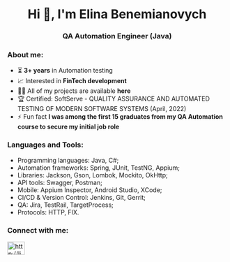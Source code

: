 <h1 align="center">Hi 👋, I'm Elina Benemianovych</h1>
<h3 align="center">QA Automation Engineer (Java)</h3>

<h3 align="left">About me:</h3>

- ⏳ **3+ years** in Automation testing
- 📈 Interested in **FinTech development**
- 👨‍💻 All of my projects are available **here**
- 🏆 Certified: SoftServe - QUALITY ASSURANCE AND AUTOMATED TESTING OF MODERN SOFTWARE SYSTEMS (April, 2022)
- ⚡ Fun fact **I was among the first 15 graduates from my QA Automation course to secure my initial job role**

<h3 align="left">Languages and Tools:</h3>

- Programming languages: Java, C#;
- Automation frameworks: Spring, JUnit, TestNG, Appium;
- Libraries: Jackson, Gson, Lombok, Mockito, OkHttp;
- API tools: Swagger, Postman;
- Mobile: Appium Inspector, Android Studio, XCode;
- CI/CD & Version Control: Jenkins, Git, Gerrit;
- QA: Jira, TestRail, TargetProcess;
- Protocols: HTTP, FIX.

<h3 align="left">Connect with me:</h3>
<p align="left">
<a href="https://linkedin.com/in/http://linkedin.com/in/elina-benemianovych-a4868514a/" target="blank"><img align="center" src="https://raw.githubusercontent.com/rahuldkjain/github-profile-readme-generator/master/src/images/icons/Social/linked-in-alt.svg" alt="http://linkedin.com/in/elina-benemianovych-a4868514a/" height="30" width="40" /></a>
</p>

<!--
**elya-b/elya-b** is a ✨ _special_ ✨ repository because its `README.md` (this file) appears on your GitHub profile.

Here are some ideas to get you started:

- 🔭 I’m currently working on ...
- 🌱 I’m currently learning ...
- 👯 I’m looking to collaborate on ...
- 🤔 I’m looking for help with ...
- 💬 Ask me about ...
- 📫 How to reach me: ...
- 😄 Pronouns: ...
- ⚡ Fun fact: ...
-->
